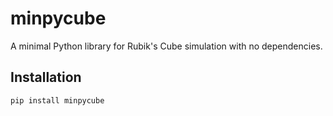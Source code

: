 # minpycube
A minimal Python library for Rubik's Cube simulation with no dependencies.

## Installation
```bash
pip install minpycube
```
